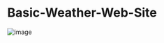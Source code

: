 # Basic-Weather-Web-Site
![image](https://github.com/MahmoudDabachii2004/Basic-Weather-Web-Site/assets/116679944/eb6f1cd2-3801-4a27-98a4-859aec752516)
